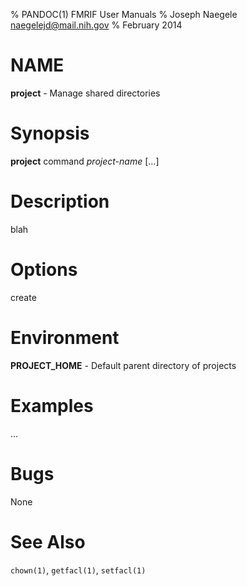 % PANDOC(1) FMRIF User Manuals
% Joseph Naegele <naegelejd@mail.nih.gov>
% February 2014

# NAME
**project** - Manage shared directories

# Synopsis
**project** command *project-name* [...]

# Description
blah

# Options
create

# Environment
**PROJECT_HOME** - Default parent directory of projects

# Examples
...

# Bugs
None

# See Also
`chown(1)`, `getfacl(1)`, `setfacl(1)`
